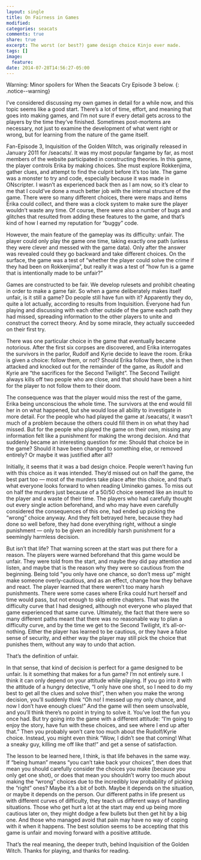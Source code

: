 ```yaml
---
layout: single
title: On Fairness in Games
modified:
categories: seacats
comments: true
share: true
excerpt: The worst (or best?) game design choice Kinjo ever made.
tags: []
image:
  feature:
date: 2014-07-28T14:56:27-05:00
---
```


Warning: Minor spoilers for When the Seacats Cry Episode 3 below.
{: .notice--warning}

I’ve considered discussing my own games in detail for a while now, and this topic seems like a good start. There’s a lot of time, effort, and meaning that goes into making games, and I’m not sure if every detail gets across to the players by the time they’ve finished. Sometimes post-mortems are necessary, not just to examine the development of what went right or wrong, but for learning from the nature of the game itself.

Fan-Episode 3, Inquisition of the Golden Witch, was originally released in January 2011 for /seacats/. It was my most popular fangame by far, as most members of the website participated in constructing theories. In this game, the player controls Erika by making choices. She must explore Rokkenjima, gather clues, and attempt to find the culprit before it’s too late. The game was a monster to try and code, especially because it was made in ONscripter. I wasn’t as experienced back then as I am now, so it’s clear to me that I could’ve done a much better job with the internal structure of the game. There were so many different choices, there were maps and items Erika could collect, and there was a clock system to make sure the player wouldn’t waste any time. Of course, there were also a number of bugs and glitches that resulted from adding these features to the game, and that’s kind of how I earned my reputation for “buggy” code.

However, the main feature of the gameplay was its difficulty: unfair. The player could only play the game one time, taking exactly one path (unless they were clever and messed with the game data). Only after the answer was revealed could they go backward and take different choices. On the surface, the game was a test of “whether the player could solve the crime if they had been on Rokkenjima”, but really it was a test of “how fun is a game that is intentionally made to be unfair?”

Games are constructed to be fair. We develop rulesets and prohibit cheating in order to make a game fair. So when a game deliberately makes itself unfair, is it still a game? Do people still have fun with it? Apparently they do, quite a lot actually, according to results from Inquisition. Everyone had fun playing and discussing with each other outside of the game each path they had missed, spreading information to the other players to unite and construct the correct theory. And by some miracle, they actually succeeded on their first try.

There was one particular choice in the game that eventually became notorious. After the first six corpses are discovered, and Erika interrogates the survivors in the parlor, Rudolf and Kyrie decide to leave the room. Erika is given a choice: follow them, or not? Should Erika follow them, she is then attacked and knocked out for the remainder of the game, as Rudolf and Kyrie are “the sacrifices for the Second Twilight”. The Second Twilight always kills off two people who are close, and that should have been a hint for the player to not follow them to their doom.

The consequence was that the player would miss the rest of the game, Erika being unconscious the whole time. The survivors at the end would fill her in on what happened, but she would lose all ability to investigate in more detail. For the people who had played the game at /seacats/, it wasn’t much of a problem because the others could fill them in on what they had missed. But for the people who played the game on their own, missing any information felt like a punishment for making the wrong decision. And that suddenly became an interesting question for me: Should that choice be in the game? Should it have been changed to something else, or removed entirely? Or maybe it was justified after all?

Initially, it seems that it was a bad design choice. People weren’t having fun with this choice as it was intended. They’d missed out on half the game, the best part too — most of the murders take place after this choice, and that’s what everyone looks forward to when reading Umineko games. To miss out on half the murders just because of a 50/50 choice seemed like an insult to the player and a waste of their time. The players who had carefully thought out every single action beforehand, and who may have even carefully considered the consequences of this one, had ended up picking the “wrong” choice anyway. And they felt betrayed here, because they had done so well before, they had done everything right, without a single punishment — only to be given an incredibly harsh punishment for a seemingly harmless decision.

But isn’t that life? That warning screen at the start was put there for a reason. The players were warned beforehand that this game would be unfair. They were told from the start, and maybe they did pay attention and listen, and maybe that is the reason why they were so cautious from the beginning. Being told “you only have one chance, so don’t mess up” might make someone overly-cautious, and as an effect, change how they behave and react. The player learned that there weren’t too many harsh punishments. There were some cases where Erika could hurt herself and time would pass, but not enough to skip entire chapters. That was the difficulty curve that I had designed, although not everyone who played that game experienced that same curve. Ultimately, the fact that there were so many different paths meant that there was no reasonable way to plan a difficulty curve, and by the time we get to the Second Twilight, it’s all-or-nothing. Either the player has learned to be cautious, or they have a false sense of security, and either way the player may still pick the choice that punishes them, without any way to undo that action.

That’s the definition of unfair.

In that sense, that kind of decision is perfect for a game designed to be unfair. Is it something that makes for a fun game? I’m not entirely sure. I think it can only depend on your attitude while playing. If you go into it with the attitude of a hungry detective, “I only have one shot, so I need to do my best to get all the clues and solve this!”, then when you make the wrong decision, you’ll suddenly think “Oh no! I messed up my only chance, and now I don’t have enough clues!” And the game will then seem unsolvable, and you’ll think there’s no point in trying to solve it. You’ve lost the fun you once had. But try going into the game with a different attitude: “I’m going to enjoy the story, have fun with these choices, and see where I end up after that.” Then you probably won’t care too much about the Rudolf/Kyrie choice. Instead, you might even think “Wow, I didn’t see that coming! What a sneaky guy, killing me off like that!” and get a sense of satisfaction.

The lesson to be learned here, I think, is that life behaves in the same way. If “being human” means “you can’t take back your choices”, then does that mean you should carefully consider the choices you make (because you only get one shot), or does that mean you shouldn’t worry too much about making the “wrong” choices due to the incredibly low probability of picking the “right” ones? Maybe it’s a bit of both. Maybe it depends on the situation, or maybe it depends on the person. Our different paths in life present us with different curves of difficulty, they teach us different ways of handling situations. Those who get hurt a lot at the start may end up being more cautious later on, they might dodge a few bullets but then get hit by a big one. And those who managed avoid that pain may have no way of coping with it when it happens. The best solution seems to be accepting that this game is unfair and moving forward with a positive attitude.

That’s the real meaning, the deeper truth, behind Inquisition of the Golden Witch.
Thanks for playing, and thanks for reading.
